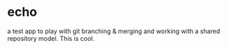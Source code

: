# echo
a test app to play with git branching &amp; merging and working with a shared repository model.  This is cool.
